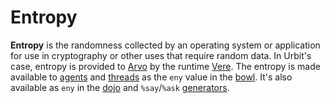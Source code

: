 # Entropy

**Entropy** is the randomness collected by an operating system or application for use in cryptography or other uses that require random data. In Urbit's case, entropy is provided to [Arvo](arvo.md) by the runtime [Vere](vere.md). The entropy is made available to [agents](agent.md) and [threads](thread.md) as the `eny` value in the [bowl](bowl.md). It's also available as `eny` in the [dojo](dojo.md) and `%say`/`%ask` [generators](generator.md).
